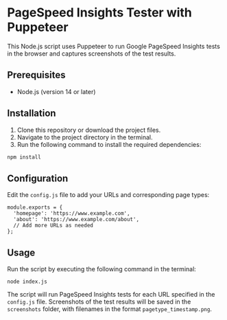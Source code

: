# PageSpeed Insights Tester with Puppeteer

This Node.js script uses Puppeteer to run Google PageSpeed Insights tests in the browser and captures screenshots of the test results.

## Prerequisites

- Node.js (version 14 or later)

## Installation

1. Clone this repository or download the project files.
2. Navigate to the project directory in the terminal.
3. Run the following command to install the required dependencies:

```bash
npm install
```

## Configuration

Edit the `config.js` file to add your URLs and corresponding page types:

```
module.exports = {
  'homepage': 'https://www.example.com',
  'about': 'https://www.example.com/about',
  // Add more URLs as needed
};
```

## Usage

Run the script by executing the following command in the terminal:

```
node index.js
```
The script will run PageSpeed Insights tests for each URL specified in the `config.js` file. Screenshots of the test results will be saved in the `screenshots` folder, with filenames in the format `pagetype_timestamp.png`.